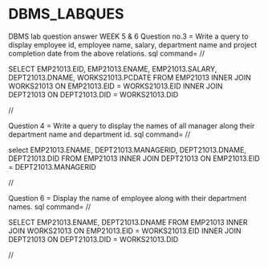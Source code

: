 # DBMS_LABQUES
DBMS  lab question answer
WEEK 5 & 6 
Question no.3 = Write a query to display employee id, employee name, salary, department name and project completion date from the above relations.
sql command= 
//

SELECT EMP21013.EID, EMP21013.ENAME, EMP21013.SALARY, DEPT21013.DNAME, WORKS21013.PCDATE
FROM EMP21013
INNER JOIN WORKS21013 ON EMP21013.EID = WORKS21013.EID
INNER JOIN DEPT21013 ON DEPT21013.DID = WORKS21013.DID

//

Question 4 = Write a query to display the names of all manager along their department name and department id.
sql command=
// 

select EMP21013.ENAME, DEPT21013.MANAGERID, DEPT21013.DNAME, DEPT21013.DID
FROM EMP21013
INNER JOIN DEPT21013 ON EMP21013.EID = DEPT21013.MANAGERID

//

Question 6 = Display the name of employee along with their department names.
sql command=
//

SELECT EMP21013.ENAME, DEPT21013.DNAME
FROM EMP21013
INNER JOIN WORKS21013 ON EMP21013.EID = WORKS21013.EID
INNER JOIN DEPT21013 ON DEPT21013.DID = WORKS21013.DID

//
